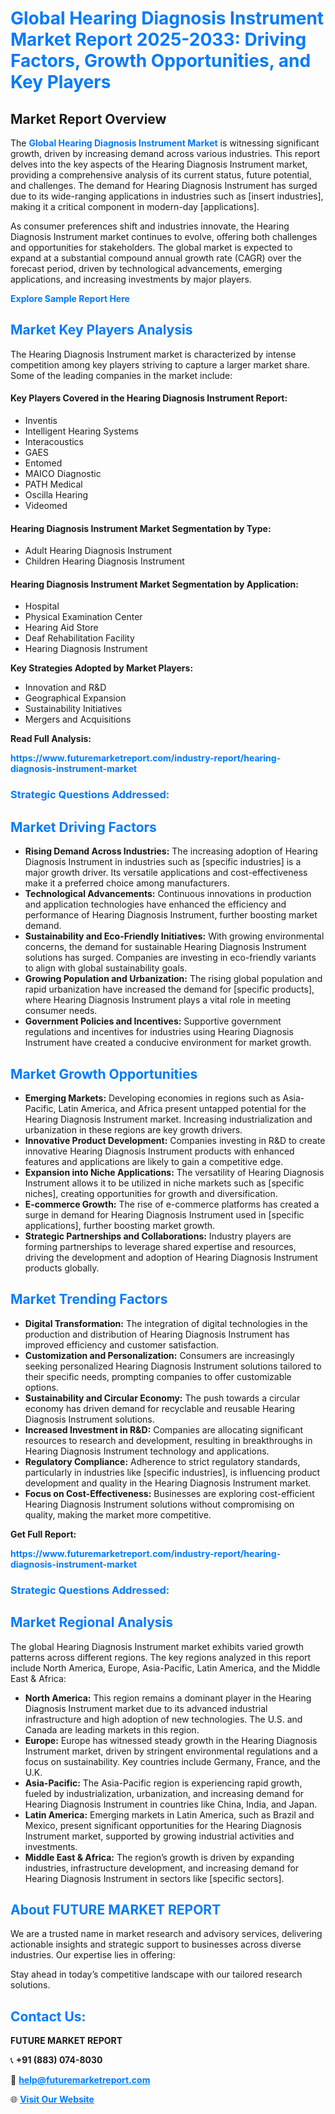 <h1 style="color: #007BFF;">Global Hearing Diagnosis Instrument Market Report 2025-2033: Driving Factors, Growth Opportunities, and Key Players</h1>

<section id="overview">
<h2>Market Report Overview</h2>
<p>The <a href="https://www.futuremarketreport.com/industry-report/hearing-diagnosis-instrument-market" style="color: #007BFF; text-decoration: none;"><strong>Global Hearing Diagnosis Instrument Market</strong></a> is witnessing significant growth, driven by increasing demand across various industries. This report delves into the key aspects of the Hearing Diagnosis Instrument market, providing a comprehensive analysis of its current status, future potential, and challenges. The demand for Hearing Diagnosis Instrument has surged due to its wide-ranging applications in industries such as [insert industries], making it a critical component in modern-day [applications].</p>
<p>As consumer preferences shift and industries innovate, the Hearing Diagnosis Instrument market continues to evolve, offering both challenges and opportunities for stakeholders. The global market is expected to expand at a substantial compound annual growth rate (CAGR) over the forecast period, driven by technological advancements, emerging applications, and increasing investments by major players.</p>
</section>

<section id="overview">
<p><a href="https://www.futuremarketreport.com/request-sample/reportId=125347" style="color: #007BFF; text-decoration: none;"><strong>Explore Sample Report Here</strong></a></p>
</section>

<section id="key-players">
<h2 style="color: #007BFF;">Market Key Players Analysis</h2>
<p>The Hearing Diagnosis Instrument market is characterized by intense competition among key players striving to capture a larger market share. Some of the leading companies in the market include:</p>
<h4>Key Players Covered in the Hearing Diagnosis Instrument Report:</h4>
<ul><li>Inventis</li><li>Intelligent Hearing Systems</li><li>Interacoustics</li><li>GAES</li><li>Entomed</li><li>MAICO Diagnostic</li><li>PATH Medical</li><li>Oscilla Hearing</li><li>Videomed</li></ul>
<h4>Hearing Diagnosis Instrument Market Segmentation by Type:</h4>
<ul><li>Adult Hearing Diagnosis Instrument</li><li>Children Hearing Diagnosis Instrument</li></ul>

<h4>Hearing Diagnosis Instrument Market Segmentation by Application:</h4>
<ul><li>Hospital</li><li>Physical Examination Center</li><li>Hearing Aid Store</li><li>Deaf Rehabilitation Facility</li><li>Hearing Diagnosis Instrument</li></ul>
<p><strong>Key Strategies Adopted by Market Players:</strong></p>
<ul>
<li>Innovation and R&D</li>
<li>Geographical Expansion</li>
<li>Sustainability Initiatives</li>
<li>Mergers and Acquisitions</li>
</ul>
</section>

<section>
<p><strong>Read Full Analysis: </strong></p><a href="https://www.futuremarketreport.com/industry-report/hearing-diagnosis-instrument-market" style="color: #007BFF; text-decoration: none;"><strong>https://www.futuremarketreport.com/industry-report/hearing-diagnosis-instrument-market</strong></a>
<h3 style="color: #007BFF;">Strategic Questions Addressed:</h3>
</section>

<section id="driving-factors">
<h2 style="color: #007BFF;">Market Driving Factors</h2>
<ul>
<li><strong>Rising Demand Across Industries:</strong> The increasing adoption of Hearing Diagnosis Instrument in industries such as [specific industries] is a major growth driver. Its versatile applications and cost-effectiveness make it a preferred choice among manufacturers.</li>
<li><strong>Technological Advancements:</strong> Continuous innovations in production and application technologies have enhanced the efficiency and performance of Hearing Diagnosis Instrument, further boosting market demand.</li>
<li><strong>Sustainability and Eco-Friendly Initiatives:</strong> With growing environmental concerns, the demand for sustainable Hearing Diagnosis Instrument solutions has surged. Companies are investing in eco-friendly variants to align with global sustainability goals.</li>
<li><strong>Growing Population and Urbanization:</strong> The rising global population and rapid urbanization have increased the demand for [specific products], where Hearing Diagnosis Instrument plays a vital role in meeting consumer needs.</li>
<li><strong>Government Policies and Incentives:</strong> Supportive government regulations and incentives for industries using Hearing Diagnosis Instrument have created a conducive environment for market growth.</li>
</ul>
</section>

<section id="growth-opportunities">
<h2 style="color: #007BFF;">Market Growth Opportunities</h2>
<ul>
<li><strong>Emerging Markets:</strong> Developing economies in regions such as Asia-Pacific, Latin America, and Africa present untapped potential for the Hearing Diagnosis Instrument market. Increasing industrialization and urbanization in these regions are key growth drivers.</li>
<li><strong>Innovative Product Development:</strong> Companies investing in R&D to create innovative Hearing Diagnosis Instrument products with enhanced features and applications are likely to gain a competitive edge.</li>
<li><strong>Expansion into Niche Applications:</strong> The versatility of Hearing Diagnosis Instrument allows it to be utilized in niche markets such as [specific niches], creating opportunities for growth and diversification.</li>
<li><strong>E-commerce Growth:</strong> The rise of e-commerce platforms has created a surge in demand for Hearing Diagnosis Instrument used in [specific applications], further boosting market growth.</li>
<li><strong>Strategic Partnerships and Collaborations:</strong> Industry players are forming partnerships to leverage shared expertise and resources, driving the development and adoption of Hearing Diagnosis Instrument products globally.</li>
</ul>
</section>

<section id="trending-factors">
<h2 style="color: #007BFF;">Market Trending Factors</h2>
<ul>
<li><strong>Digital Transformation:</strong> The integration of digital technologies in the production and distribution of Hearing Diagnosis Instrument has improved efficiency and customer satisfaction.</li>
<li><strong>Customization and Personalization:</strong> Consumers are increasingly seeking personalized Hearing Diagnosis Instrument solutions tailored to their specific needs, prompting companies to offer customizable options.</li>
<li><strong>Sustainability and Circular Economy:</strong> The push towards a circular economy has driven demand for recyclable and reusable Hearing Diagnosis Instrument solutions.</li>
<li><strong>Increased Investment in R&D:</strong> Companies are allocating significant resources to research and development, resulting in breakthroughs in Hearing Diagnosis Instrument technology and applications.</li>
<li><strong>Regulatory Compliance:</strong> Adherence to strict regulatory standards, particularly in industries like [specific industries], is influencing product development and quality in the Hearing Diagnosis Instrument market.</li>
<li><strong>Focus on Cost-Effectiveness:</strong> Businesses are exploring cost-efficient Hearing Diagnosis Instrument solutions without compromising on quality, making the market more competitive.</li>
</ul>
</section>

<section>
<p><strong>Get Full Report: </strong></p><a href="https://www.futuremarketreport.com/industry-report/hearing-diagnosis-instrument-market" style="color: #007BFF; text-decoration: none;"><strong>https://www.futuremarketreport.com/industry-report/hearing-diagnosis-instrument-market</strong></a>
<h3 style="color: #007BFF;">Strategic Questions Addressed:</h3>
</section>


<section id="regional-analysis">
<h2 style="color: #007BFF;">Market Regional Analysis</h2>
<p>The global Hearing Diagnosis Instrument market exhibits varied growth patterns across different regions. The key regions analyzed in this report include North America, Europe, Asia-Pacific, Latin America, and the Middle East & Africa:</p>
<ul>
<li><strong>North America:</strong> This region remains a dominant player in the Hearing Diagnosis Instrument market due to its advanced industrial infrastructure and high adoption of new technologies. The U.S. and Canada are leading markets in this region.</li>
<li><strong>Europe:</strong> Europe has witnessed steady growth in the Hearing Diagnosis Instrument market, driven by stringent environmental regulations and a focus on sustainability. Key countries include Germany, France, and the U.K.</li>
<li><strong>Asia-Pacific:</strong> The Asia-Pacific region is experiencing rapid growth, fueled by industrialization, urbanization, and increasing demand for Hearing Diagnosis Instrument in countries like China, India, and Japan.</li>
<li><strong>Latin America:</strong> Emerging markets in Latin America, such as Brazil and Mexico, present significant opportunities for the Hearing Diagnosis Instrument market, supported by growing industrial activities and investments.</li>
<li><strong>Middle East & Africa:</strong> The region’s growth is driven by expanding industries, infrastructure development, and increasing demand for Hearing Diagnosis Instrument in sectors like [specific sectors].</li>
</ul>
</section>

<footer>
<h2 style="color: #007BFF;">About FUTURE MARKET REPORT</h2>
<p>We are a trusted name in market research and advisory services, delivering actionable insights and strategic support to businesses across diverse industries. Our expertise lies in offering:</p>

<p>Stay ahead in today’s competitive landscape with our tailored research solutions.</p>

<h2 style="color: #007BFF;">Contact Us:</h2>
<p><strong>FUTURE MARKET REPORT</strong></p>
<p>📞 <strong>+91 (883) 074-8030</strong></p>
<p>📧 <strong><a href="mailto:help@futuremarketreport.com" style="color: #007BFF;">help@futuremarketreport.com</a></strong></p>
<p>🌐 <strong><a href="https://www.futuremarketreport.com/" style="color: #007BFF;">Visit Our Website</a></strong></p>
</footer>
